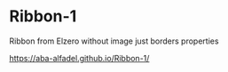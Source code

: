 # Ribbon-1
Ribbon from Elzero without image just borders properties

https://aba-alfadel.github.io/Ribbon-1/
